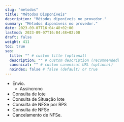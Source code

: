```yaml
---
slug: "metodos"
title: "Métodos Disponíveis"
description: "Métodos diponíveis no provedor."
summary: "Métodos diponíveis no provedor."
date: 2023-09-07T16:04:48+02:00
lastmod: 2023-09-07T16:04:48+02:00
draft: false
weight: 411
toc: true
seo:
  title: "" # custom title (optional)
  description: "" # custom description (recommended)
  canonical: "" # custom canonical URL (optional)
  noindex: false # false (default) or true
---
```

* Envio.
  * Assíncrono
* Consulta de lote
* Consulta de Situação lote
* Consulta de NFSe por RPS
* Consulta de NFSe
* Cancelamento de NFSe.
